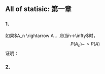## All of statisic: 第一章

### 1.

如果$A_n  \rightarrow A $​，则当$n->\infty$​时，
$$
P(A_n)->P(A)
$$
证明：

### 2.







